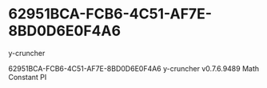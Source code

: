 # 62951BCA-FCB6-4C51-AF7E-8BD0D6E0F4A6
y-cruncher

62951BCA-FCB6-4C51-AF7E-8BD0D6E0F4A6  y-cruncher v0.7.6.9489
Math Constant PI

